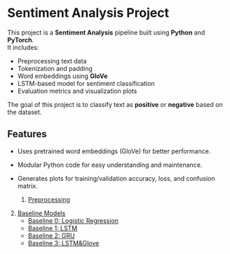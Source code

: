 # Sentiment Analysis Project

This project is a **Sentiment Analysis** pipeline built using **Python** and **PyTorch**.  
It includes:

- Preprocessing text data
- Tokenization and padding
- Word embeddings using **GloVe**
- LSTM-based model for sentiment classification
- Evaluation metrics and visualization plots

The goal of this project is to classify text as **positive** or **negative** based on the dataset.  

## Features

- Uses pretrained word embeddings (GloVe) for better performance.
- Modular Python code for easy understanding and maintenance.
- Generates plots for training/validation accuracy, loss, and confusion matrix.

  1. [Preprocessing](#preprocessing)
2. [Baseline Models](#baseline-models)
    - [Baseline 0: Logistic Regression](#baseline-0-logistic-regression)
    - [Baseline 1: LSTM](#baseline-1-lstm)
    - [Baseline 2: GRU](#baseline-2-gru)
    - [Baseline 3: LSTM&Glove](#baseline-3-LSTM&Glove)
      

